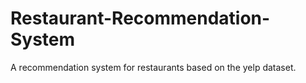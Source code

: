 # Restaurant-Recommendation-System
A recommendation system for restaurants based on the yelp dataset.
